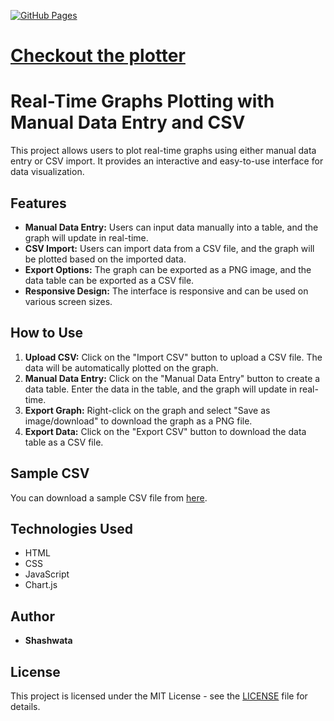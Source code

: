 [![GitHub Pages](https://img.shields.io/badge/GitHub%20Pages-Visit%20Site-blue)](https://shashwatanayak.github.io/realtime_plot/)

# [Checkout the plotter](https://shashwatanayak.github.io/realtime_plot/)


# Real-Time Graphs Plotting with Manual Data Entry and CSV

This project allows users to plot real-time graphs using either manual data entry or CSV import. It provides an interactive and easy-to-use interface for data visualization.

## Features

- **Manual Data Entry:** Users can input data manually into a table, and the graph will update in real-time.
- **CSV Import:** Users can import data from a CSV file, and the graph will be plotted based on the imported data.
- **Export Options:** The graph can be exported as a PNG image, and the data table can be exported as a CSV file.
- **Responsive Design:** The interface is responsive and can be used on various screen sizes.

## How to Use

1. **Upload CSV:** Click on the "Import CSV" button to upload a CSV file. The data will be automatically plotted on the graph.
2. **Manual Data Entry:** Click on the "Manual Data Entry" button to create a data table. Enter the data in the table, and the graph will update in real-time.
3. **Export Graph:** Right-click on the graph and select "Save as image/download" to download the graph as a PNG file.
4. **Export Data:** Click on the "Export CSV" button to download the data table as a CSV file.

## Sample CSV

You can download a sample CSV file from [here](sample_data.csv).

## Technologies Used

- HTML
- CSS
- JavaScript
- Chart.js

## Author

- **Shashwata**

## License

This project is licensed under the MIT License - see the [LICENSE](LICENSE) file for details.
